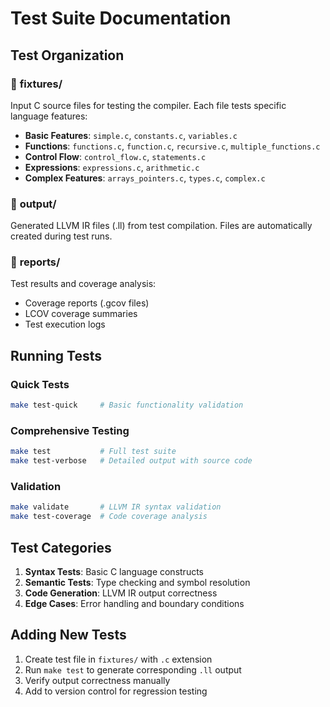 # Test Suite Documentation

## Test Organization

### 📁 **fixtures/**
Input C source files for testing the compiler. Each file tests specific language features:

- **Basic Features**: `simple.c`, `constants.c`, `variables.c`
- **Functions**: `functions.c`, `function.c`, `recursive.c`, `multiple_functions.c`
- **Control Flow**: `control_flow.c`, `statements.c`
- **Expressions**: `expressions.c`, `arithmetic.c`
- **Complex Features**: `arrays_pointers.c`, `types.c`, `complex.c`

### 📁 **output/**
Generated LLVM IR files (.ll) from test compilation. Files are automatically created during test runs.

### 📁 **reports/**
Test results and coverage analysis:
- Coverage reports (.gcov files)
- LCOV coverage summaries
- Test execution logs

## Running Tests

### Quick Tests
```bash
make test-quick     # Basic functionality validation
```

### Comprehensive Testing
```bash
make test           # Full test suite
make test-verbose   # Detailed output with source code
```

### Validation
```bash
make validate       # LLVM IR syntax validation
make test-coverage  # Code coverage analysis
```

## Test Categories

1. **Syntax Tests**: Basic C language constructs
2. **Semantic Tests**: Type checking and symbol resolution
3. **Code Generation**: LLVM IR output correctness
4. **Edge Cases**: Error handling and boundary conditions

## Adding New Tests

1. Create test file in `fixtures/` with `.c` extension
2. Run `make test` to generate corresponding `.ll` output
3. Verify output correctness manually
4. Add to version control for regression testing